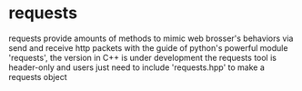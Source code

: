 # requests

requests provide amounts of methods to mimic web brosser's behaviors via send and receive http packets
with the guide of python's powerful module 'requests', the version in C++ is under development
the requests tool is header-only and users just need to include 'requests.hpp' to  make a requests object  